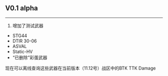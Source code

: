 ## V0.1 alpha
---
1. 增加了测试武器
- STG44
- DTIR 30-06
- ASVAL
- Static-HV
- “已删除”彩蛋武器

现在可以离线查询这些武器在当前版本（11.12号）战区中的BTK TTK Damage